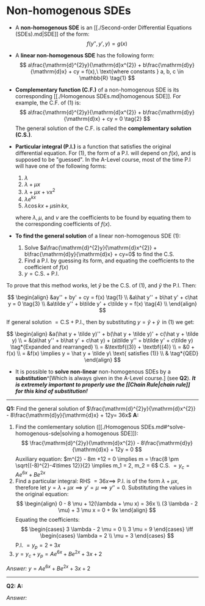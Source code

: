 # Non-homogenous SDEs

* A **non-homogenous SDE** is an [[./Second-order Differential Equations (SDEs).md|SDE]] of the form:
$$ f(y'', y', y) = g(x) $$

* A **linear non-homogenous SDE** has the following form:
$$
a\frac{\mathrm{d}^{2}y}{\mathrm{d}x^{2}} +
b\frac{\mathrm{d}y}{\mathrm{d}x} + cy = f(x),\ \text{where constants } a, b, c \in
\mathbb{R} \tag{1}
$$ 

* **Complementary function (C.F.)** of a non-homogenous SDE is its corresponding [[./Homogenous SDEs.md|homogenous SDE]]. For example, the C.F. of (1) is:
$$
a\frac{\mathrm{d}^{2}y}{\mathrm{d}x^{2}} + b\frac{\mathrm{d}y}{\mathrm{d}x} + cy = 0 \tag{2}
$$
The general solution of the C.F. is called the **complementary solution (C.S.)**.

* **Particular integral (P.I.)** is a function that satisfies the original differential equation. For (1), the form of a P.I. will depend on $f(x)$, and is supposed to be "guessed". In the A-Level course, most of the time P.I will have one of the following forms:
    1) $\lambda$
    2) $\lambda + \mu x$
    3) $\lambda + \mu x + \nu x^{2}$
    4) $\lambda e^{kx}$
    5) $\lambda \cos{kx} +\mu \sin{kx}$,

    where $\lambda, \mu,$ and $\nu$ are the coefficients to be found by equating them to the corresponding coefficients of $f(x)$.

* **To find the general solution** of a linear non-homogenous SDE (1):
    1) Solve $a\frac{\mathrm{d}^{2}y}{\mathrm{d}x^{2}} + b\frac{\mathrm{d}y}{\mathrm{d}x} + cy=0$ to find the C.S.
    2) Find a P.I. by guessing its form, and equating the coefficients to the coefficient of $f(x)$
    3) $y = \text{C.S.} + \text{P.I.}$

To prove that this method works, let $\hat y$ be the C.S. of (1), and $\tilde y$ the P.I. Then:

$$
\begin{align}
    &ay'' + by' + cy = f(x) \tag{1} \\
    &a\hat y'' + b\hat y' + c\hat y = 0 \tag{3} \\
    &a\tilde y'' + b\tilde y' + c\tilde y = f(x) \tag{4} \\
\end{align}
$$

If general solution $= \text{C.S} + \text{P.I.}$, then by substituting $y = \hat y + \tilde y\,$ in (1) we get:

$$
\begin{align}
    &a(\hat y + \tilde y)'' + b(\hat y + \tilde y)' + c(\hat y + \tilde y) \\
    = &(a\hat y'' + b\hat y' + c\hat y) + (a\tilde y'' + b\tilde y' + c\tilde y) \tag*{Expanded and rearranged} \\
    = &\textbf{(3)} + \textbf{(4)} \\
    = &0 + f(x) \\ 
    = &f(x) \implies y = \hat y + \tilde y\ \text{ satisfies (1)} \\
    & \tag*{QED}
\end{align}
$$

* It is possible to **solve non-linear** non-homogenous SDEs by a **substitution**^[Which is always given in the A-Level course.] (see **Q2**). **_It is extremely important to properly use the [[Chain Rule|chain rule]] for this kind of substitution!_**

---

**Q1:** Find the general solution of $\frac{\mathrm{d}^{2}y}{\mathrm{d}x^{2}} - 8\frac{\mathrm{d}y}{\mathrm{d}x} + 12y= 36x$
**A:** 
1) Find the comlementary solution ([[./Homogenous SDEs.md#^solve-homogenous-sde|solving a homogenous SDE]]):
    $$ \frac{\mathrm{d}^{2}y}{\mathrm{d}x^{2}} - 8\frac{\mathrm{d}y}{\mathrm{d}x} + 12y = 0 $$ 
    Auxiliary equation: $m^{2} - 8m +12 = 0 \implies m = \frac{8 \pm \sqrt{(-8)^{2}-4\times 12}}{2} 
    \implies m_1 = 2, m_2 = 6$
    C.S. $= y_c = Ae^{6x} + Be^{2x}$
2) Find a particular integral:
    RHS $= 36x \implies$ P.I. is of the form $\lambda + \mu x$, therefore let $y = \lambda + \mu x
    \implies y' = \mu \implies y'' = 0$. Substituting the values in the original equation:
    $$
    \begin{align}
        0 - 8 \mu + 12(\lambda + \mu x) = 36x \\
        (3 \lambda - 2 \mu) + 3 \mu x = 0 + 9x
    \end{align}
    $$
    Equating the coefficients:
    $$
    \begin{cases}
        3 \lambda - 2 \mu = 0 \\
        3 \mu = 9
    \end{cases}
    \iff
    \begin{cases}
        \lambda = 2 \\
        \mu = 3
    \end{cases}
    $$
    P.I. $= y_p = 2 + 3x$
3) $y = y_c + y_p = Ae^{6x} + Be^{2x} + 3x + 2$

*Answer:* $y = Ae^{6x} + Be^{2x} + 3x + 2$

---

**Q2:** 
**A:** 

*Answer:*
